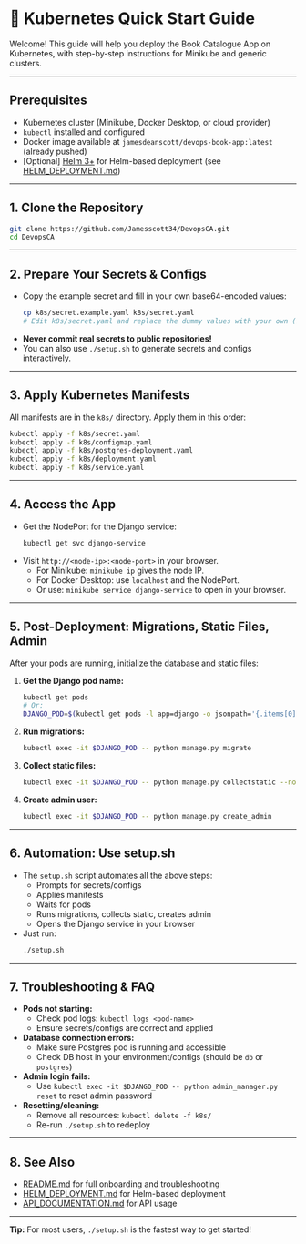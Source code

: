 # 🚀 Kubernetes Quick Start Guide

Welcome! This guide will help you deploy the Book Catalogue App on Kubernetes, with step-by-step instructions for Minikube and generic clusters.

---

## Prerequisites
- Kubernetes cluster (Minikube, Docker Desktop, or cloud provider)
- `kubectl` installed and configured
- Docker image available at `jamesdeanscott/devops-book-app:latest` (already pushed)
- [Optional] [Helm 3+](https://helm.sh/) for Helm-based deployment (see [HELM_DEPLOYMENT.md](HELM_DEPLOYMENT.md))

---

## 1. Clone the Repository
```sh
git clone https://github.com/Jamesscott34/DevopsCA.git
cd DevopsCA
```

---

## 2. Prepare Your Secrets & Configs
- Copy the example secret and fill in your own base64-encoded values:
  ```sh
  cp k8s/secret.example.yaml k8s/secret.yaml
  # Edit k8s/secret.yaml and replace the dummy values with your own (base64-encoded)
  ```
- **Never commit real secrets to public repositories!**
- You can also use `./setup.sh` to generate secrets and configs interactively.

---

## 3. Apply Kubernetes Manifests
All manifests are in the `k8s/` directory. Apply them in this order:
```sh
kubectl apply -f k8s/secret.yaml
kubectl apply -f k8s/configmap.yaml
kubectl apply -f k8s/postgres-deployment.yaml
kubectl apply -f k8s/deployment.yaml
kubectl apply -f k8s/service.yaml
```

---

## 4. Access the App
- Get the NodePort for the Django service:
  ```sh
  kubectl get svc django-service
  ```
- Visit `http://<node-ip>:<node-port>` in your browser.
  - For Minikube: `minikube ip` gives the node IP.
  - For Docker Desktop: use `localhost` and the NodePort.
  - Or use: `minikube service django-service` to open in your browser.

---

## 5. Post-Deployment: Migrations, Static Files, Admin

After your pods are running, initialize the database and static files:

1. **Get the Django pod name:**
   ```sh
   kubectl get pods
   # Or:
   DJANGO_POD=$(kubectl get pods -l app=django -o jsonpath='{.items[0].metadata.name}')
   ```
2. **Run migrations:**
   ```sh
   kubectl exec -it $DJANGO_POD -- python manage.py migrate
   ```
3. **Collect static files:**
   ```sh
   kubectl exec -it $DJANGO_POD -- python manage.py collectstatic --noinput
   ```
4. **Create admin user:**
   ```sh
   kubectl exec -it $DJANGO_POD -- python manage.py create_admin
   ```

---

## 6. Automation: Use setup.sh

- The `setup.sh` script automates all the above steps:
  - Prompts for secrets/configs
  - Applies manifests
  - Waits for pods
  - Runs migrations, collects static, creates admin
  - Opens the Django service in your browser
- Just run:
  ```sh
  ./setup.sh
  ```

---

## 7. Troubleshooting & FAQ

- **Pods not starting:**
  - Check pod logs: `kubectl logs <pod-name>`
  - Ensure secrets/configs are correct and applied
- **Database connection errors:**
  - Make sure Postgres pod is running and accessible
  - Check DB host in your environment/configs (should be `db` or `postgres`)
- **Admin login fails:**
  - Use `kubectl exec -it $DJANGO_POD -- python admin_manager.py reset` to reset admin password
- **Resetting/cleaning:**
  - Remove all resources: `kubectl delete -f k8s/`
  - Re-run `./setup.sh` to redeploy

---

## 8. See Also
- [README.md](README.md) for full onboarding and troubleshooting
- [HELM_DEPLOYMENT.md](HELM_DEPLOYMENT.md) for Helm-based deployment
- [API_DOCUMENTATION.md](API_DOCUMENTATION.md) for API usage

---

**Tip:** For most users, `./setup.sh` is the fastest way to get started! 
